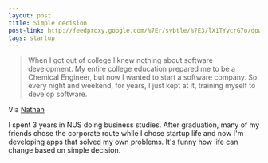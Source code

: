 ```yaml
---
layout: post
title: Simple decision
post-link: http://feedproxy.google.com/%7Er/svbtle/%7E3/lX1TYvcrG7o/downward
tags: startup
---
```

> When I got out of college I knew nothing about software development. My entire college education prepared me to be a Chemical Engineer, but now I wanted to start a software company. So every night and weekend, for years, I just kept at it, training myself to develop software.

  
Via [Nathan][0]

I spent 3 years in NUS doing business studies. After graduation, many of my friends chose the corporate route while I chose startup life and now I'm developing apps that solved my own problems. It's funny how life can change based on simple decision.


[0]: http://feedproxy.google.com/%7Er/svbtle/%7E3/lX1TYvcrG7o/downward
